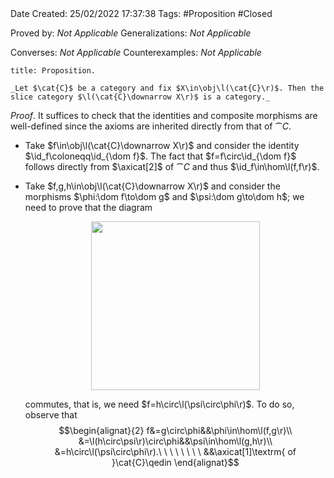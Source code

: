 <br />
<br />

Date Created: 25/02/2022 17:37:38
Tags: #Proposition #Closed 

Proved by: _Not Applicable_
Generalizations: _Not Applicable_

Converses: _Not Applicable_
Counterexamples: _Not Applicable_

``` ad-Proposition
title: Proposition.

_Let $\cat{C}$ be a category and fix $X\in\obj\l(\cat{C}\r)$. Then the slice category $\l(\cat{C}\downarrow X\r)$ is a category._

```

_Proof_. It suffices to check that the identities and composite morphisms are well-defined since the axioms are inherited directly from that of $\cat{C}$.
* Take $f\in\obj\l(\cat{C}\downarrow X\r)$ and consider the identity $\id_f\coloneqq\id_{\dom f}$. The fact that $f=f\circ\id_{\dom f}$ follows directly from $\axicat[2]$ of $\cat{C}$ and thus $\id_f\in\hom\l(f,f\r)$.
* Take $f,g,h\in\obj\l(\cat{C}\downarrow X\r)$ and consider the morphisms $\phi:\dom f\to\dom g$ and $\psi:\dom g\to\dom h$; we need to prove that the diagram
    <center><img src="https://raw.githubusercontent.com/zhaoshenzhai/MathWiki/master/Images/2022-02-25_175305/image.svg", width=270></center>

    commutes, that is, we need $f=h\circ\l(\psi\circ\phi\r)$. To do so, observe that$$\begin{alignat}{2}
        f&=g\circ\phi&&\phi\in\hom\l(f,g\r)\\
        &=\l(h\circ\psi\r)\circ\phi&&\psi\in\hom\l(g,h\r)\\
        &=h\circ\l(\psi\circ\phi\r).\ \ \ \ \ \ \ \ &&\axicat[1]\textrm{ of }\cat{C}\qedin
    \end{alignat}$$
